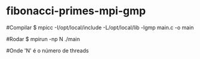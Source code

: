 fibonacci-primes-mpi-gmp
========================

#Compilar
$ mpicc -I/opt/local/include -L/opt/local/lib -lgmp main.c -o main

#Rodar
$ mpirun -np N ./main

#Onde 'N' é o número de threads

